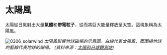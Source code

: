 # 太陽風

太陽從日冕射出大量**氣體**和**帶電粒子**，從而將巨大能量釋放至太空。這現象稱為太陽風。

![0306_solarwind](./static/0306_solarwind.jpg)
*太陽風影響地球磁場的示意圖。白線代表太陽風，而圍繞地球的藍線代表地球的磁場。 (資料來源︰[太陽和日球觀測站](http://sohowww.nascom.nasa.gov/))*
